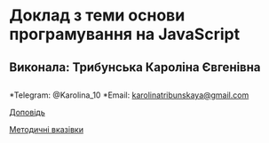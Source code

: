 # Доклад з теми основи програмування на JavaScript
## Виконала: Трибунська Кароліна Євгенівна 
## 
*Telegram: @Karolina_10
*Email: karolinatribunskaya@gmail.com

[Доповідь](https://github.com/KarolinaTribunskaya/IPZ/blob/main/Report.md)

[Методичні вказівки](https://jace-dev.herokuapp.com/design/js-talks#/)
